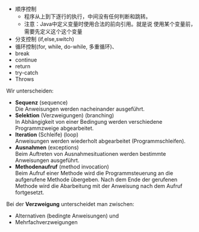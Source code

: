 - 顺序控制
  - 程序从上到下逐行的执行，中间没有任何判断和跳转。
  - 注意：Java中定义变量时使用合法的前向引用。就是说 使用某个变量前， 需要先定义这个这个变量 
- 分支控制 (if,else,switch)
- 循环控制(for, while, do-while, 多重循环)、
- break
- continue
- return
- try-catch
- Throws 

Wir unterscheiden:
-   **Sequenz** (sequence)  
    Die Anweisungen werden nacheinander ausgeführt.
-   **Selektion** (Verzweigungen) (branching)  
    In Abhängigkeit von einer Bedingung werden verschiedene Programmzweige abgearbeitet.
-   **Iteration** (Schleife) (loop)  
    Anweisungen werden wiederholt abgearbeitet (Programmschleifen).
-   **Ausnahmen** (exceptions)  
    Beim Auftreten von Ausnahmesituationen werden bestimmte Anweisungen ausgeführt.
-   **Methodenaufruf** (method invocation)  
    Beim Aufruf einer Methode wird die Programmsteuerung an die aufgerufene Methode übergeben. Nach dem Ende der gerufenen Methode wird die Abarbeitung mit der Anweisung nach dem Aufruf fortgesetzt.

Bei der **Verzweigung** unterscheidet man zwischen:

-   Alternativen (bedingte Anweisungen) und
-   Mehrfachverzweigungen

